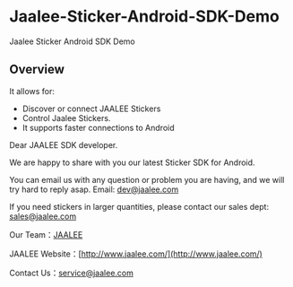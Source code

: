 Jaalee-Sticker-Android-SDK-Demo
=============================

Jaalee Sticker Android SDK Demo

## Overview ##

It allows for:
- Discover or connect JAALEE Stickers
- Control Jaalee Stickers.
- It supports faster connections to Android

Dear JAALEE SDK developer.

We are happy to share with you our latest Sticker SDK for Android.

You can email us with any question or problem you are having, and we will try hard to reply asap. Email: dev@jaalee.com

If you need stickers in larger quantities, please contact our sales dept: sales@jaalee.com

Our Team：[JAALEE](http://www.jaalee.com/)

JAALEE Website：[http://www.jaalee.com/](http://www.jaalee.com/)

Contact Us：service@jaalee.com
